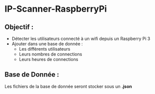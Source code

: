 # IP-Scanner-RaspberryPi

## Objectif :
- Détecter les utilisateurs connecté à un wifi depuis un Raspberry Pi 3
- Ajouter dans une base de donnée :
  - Les différents utilisateurs
  - Leurs nombres de connections
  - Leurs heures de connections

## Base de Donnée :
Les fichiers de la base de donnée seront stocker sous un **.json**
